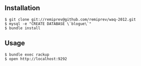 ## Installation

    $ git clone git://remiprev@github.com/remiprev/waq-2012.git
    $ mysql -e "CREATE DATABASE \`blogue\`"
    $ bundle install
    
## Usage
    $ bundle exec rackup
    $ open http://localhost:9292